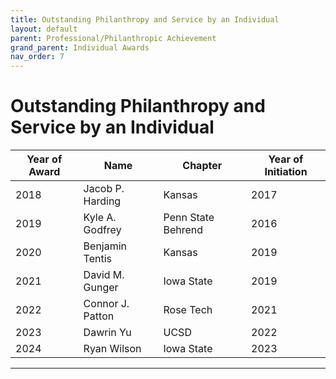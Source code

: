 ```yaml
---
title: Outstanding Philanthropy and Service by an Individual
layout: default
parent: Professional/Philanthropic Achievement
grand_parent: Individual Awards
nav_order: 7
---
```

# Outstanding Philanthropy and Service by an Individual

|Year of Award|Name|Chapter|Year of Initiation|
|---|---|---|---|
|2018|Jacob P. Harding|Kansas|2017|
|2019|Kyle A. Godfrey|Penn State Behrend|2016|
|2020|Benjamin Tentis|Kansas|2019|
|2021|David M. Gunger|Iowa State| 2019|
|2022|Connor J. Patton|Rose Tech|2021|
|2023|Dawrin Yu|UCSD|2022|
|2024|Ryan Wilson|Iowa State|2023|

----